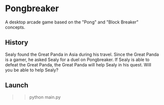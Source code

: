 # Pongbreaker
A desktop arcade game based on the "Pong" and "Block Breaker" concepts.

## History

Sealy found the Great Panda in Asia during his travel.
Since the Great Panda is a gamer, he asked Sealy for a duel on Pongbreaker.
If Sealy is able to defeat the Great Panda, the Great Panda will help Sealy in his quest. 
Will you be able to help Sealy?

## Launch
>> python main.py
